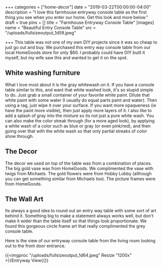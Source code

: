 +++
categories = ["home-decor"]
date = "2019-03-22T00:00:00-04:00"
description = "I love this farmhouse entryway console table as the first thing you see when you enter our home.  Get this look and more below."
draft = true
pins = []
title = "Farmhouse Entryway Console Table"
[images]
name = "Beautiful Entry Console Table"
src = "/uploads/fullsizeoutput_1d59.jpeg"

+++
This table was not one of my own DIY projects since it was so cheap to just go out and buy.  We purchased this entry way console table from our local HomeGoods store for only $60.  I probably could have DIY built it myself, but my wife saw this and wanted to get it on the spot.

## White washing furniture

What I love most about it is the gray whitewash on it.  If you have a console table similar to this, and want that white washed look, it's so stupid simple to do.  Just grab a small container of your favorite white paint.  Dilute that white paint with some water (I usually do  equal parts paint and water).  Then using a rag, just wipe it over your surface.  If you want more opaqueness (ie have the paint more visible), then just apply more layers of it.  I also like to add a splash of gray into the mixture so its not just a pure white wash.  You can also make the color streak through (for a more aged look), by applying a white wash of a color such as blue or gray (or even pink/red), and then going over that with the white wash so that only partial streaks of color show through.

## The Decor

The decor we used on top of the table was from a combination of places.  The big gold vase was from HomeGoods.  We complimented the vase with twigs from Michaels.  The gold flowers were from Hobby Lobby (although you can get something similar from Michaels too).  The picture frames were from HomeGoods.

## The Wall Art

Its always a good idea to round out an entry way table with some sort of art behind it.  Something big to make a statement always works well, but don't make it wider than the table itself so that things look proportionate.  We found this gorgeous circle frame art that really complimented the grey console table.

Here is the view of our entryway console table from the living room looking out to the front door entrance.

{{<imgproc "/uploads/fullsizeoutput_1d64.jpeg" Resize "1200x" >}}Entryway View{{</imgproc>}}